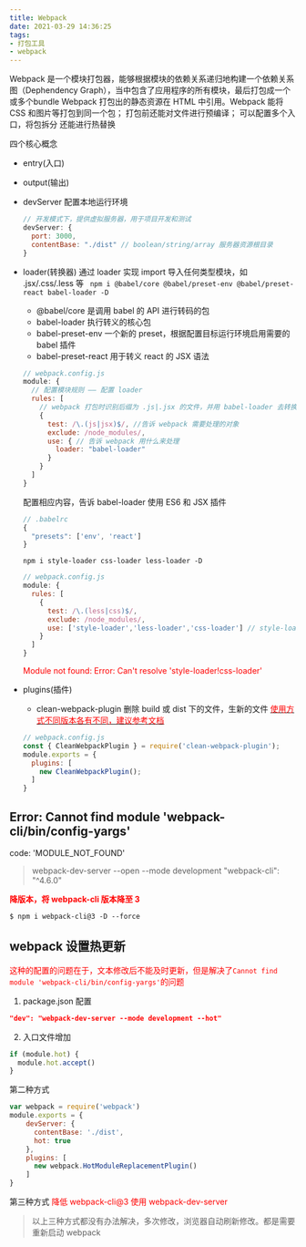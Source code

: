 ```yaml
---
title: Webpack
date: 2021-03-29 14:36:25
tags:
- 打包工具
- webpack
---
```


Webpack 是一个模块打包器，能够根据模块的依赖关系递归地构建一个依赖关系图（Dephendency Graph），当中包含了应用程序的所有模块，最后打包成一个或多个bundle
Webpack 打包出的静态资源在 HTML 中引用。Webpack 能将 CSS 和图片等打包到同一个包；
打包前还能对文件进行预编译；
可以配置多个入口，将包拆分
还能进行热替换

四个核心概念
* entry(入口)
* output(输出)
* devServer
  配置本地运行环境
  ```javascript
  // 开发模式下，提供虚拟服务器，用于项目开发和测试
  devServer: {
    port: 3000,
    contentBase: "./dist" // boolean/string/array 服务器资源根目录
  }
  ```
* loader(转换器)
通过 loader 实现 import 导入任何类型模块，如 .jsx/.css/.less 等
` npm i @babel/core @babel/preset-env @babel/preset-react babel-loader -D`
  * @babel/core 是调用 babel 的 API 进行转码的包
  * babel-loader 执行转义的核心包
  * babel-preset-env 一个新的 preset，根据配置目标运行环境启用需要的 babel 插件
  * babel-preset-react 用于转义 react 的 JSX 语法

  ```javascript
  // webpack.config.js
  module: {
    // 配置模块规则 —— 配置 loader
    rules: [
      // webpack 打包时识别后缀为 .js|.jsx 的文件，并用 babel-loader 去转换
      {
        test: /\.(js|jsx)$/, //告诉 webpack 需要处理的对象
        exclude: /node_modules/,
        use: { // 告诉 webpack 用什么来处理
          loader: "babel-loader"
        }
      }
    ]
  }
  ```
  配置相应内容，告诉 babel-loader 使用 ES6 和 JSX 插件
  ```javascript
  // .babelrc
  {
    "presets": ['env', 'react']
  }
  ```
  `npm i style-loader css-loader less-loader -D`
  ```javascript
  // webpack.config.js
  module: {
    rules: [
      {
        test: /\.(less|css)$/,
        exclude: /node_modules/,
        use: ['style-loader','less-loader','css-loader'] // style-loader!less-loader 同时运行两个 loader
      }
    ]
  }
  ```
  <font color="red">Module not found: Error: Can't resolve 'style-loader!css-loader'</font>
* plugins(插件)
  * clean-webpack-plugin 删除 build 或 dist 下的文件，生新的文件
  [<font color="red">使用方式不同版本各有不同，建议参考文档</font>](https://www.npmjs.com/package/clean-webpack-plugin)
  ```javascript
  // webpack.config.js
  const { CleanWebpackPlugin } = require('clean-webpack-plugin');
  module.exports = {
    plugins: [
      new CleanWebpackPlugin();
    ]
  }
  ```

<!-- more -->

## Error: Cannot find module 'webpack-cli/bin/config-yargs'
code: 'MODULE_NOT_FOUND'
> webpack-dev-server --open --mode development
  "webpack-cli": "^4.6.0"

<font color="red">**降版本，将 webpack-cli 版本降至 3**</font>
```
$ npm i webpack-cli@3 -D --force
```

## webpack 设置热更新
<font color="red">这种的配置的问题在于，文本修改后不能及时更新，但是解决了`Cannot find module 'webpack-cli/bin/config-yargs'`的问题</font>
1. package.json 配置
```json
"dev": "webpack-dev-server --mode development --hot"
```
2. 入口文件增加
```javascript
if (module.hot) {
  module.hot.accept()
}
```
第二种方式
```javascript
var webpack = require('webpack')
module.exports = {
    devServer: {
      contentBase: './dist',
      hot: true
    },
    plugins: [
      new webpack.HotModuleReplacementPlugin()
    ]
}
```
第三种方式
<font color="red">降低 webpack-cli@3 使用 webpack-dev-server</font>
> 以上三种方式都没有办法解决，多次修改，浏览器自动刷新修改。都是需要重新启动 webpack
